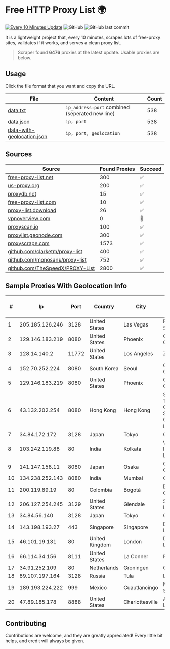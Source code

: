 
# Free HTTP Proxy List 🌍

[![Every 10 Minutes Update](https://github.com/mertguvencli/http-proxy-list/actions/workflows/main.yml/badge.svg?branch=main)](https://github.com/mertguvencli/http-proxy-list/actions/workflows/main.yml)
![GitHub](https://img.shields.io/github/license/mertguvencli/http-proxy-list)
![GitHub last commit](https://img.shields.io/github/last-commit/mertguvencli/http-proxy-list)

It is a lightweight project that, every 10 minutes, scrapes lots of free-proxy sites, validates if it works, and serves a clean proxy list.


> Scraper found **6476** proxies at the latest update. Usable proxies are below.

## Usage

Click the file format that you want and copy the URL.


|File|Content|Count|
|----|-------|-----|
|[data.txt](https://raw.githubusercontent.com/mertguvencli/http-proxy-list/main/proxy-list/data.txt)|`ip_address:port` combined (seperated new line)|538|
|[data.json](https://raw.githubusercontent.com/mertguvencli/http-proxy-list/main/proxy-list/data.json)|`ip, port`|538|
|[data-with-geolocation.json](https://raw.githubusercontent.com/mertguvencli/http-proxy-list/main/proxy-list/data-with-geolocation.json)|`ip, port, geolocation`|538|

## Sources

|Source|Found Proxies|Succeed|
|------|-------------|-------|
|[free-proxy-list.net](https://free-proxy-list.net)|300|✅|
|[us-proxy.org](https://www.us-proxy.org)|200|✅|
|[proxydb.net](http://proxydb.net)|15|✅|
|[free-proxy-list.com](https://free-proxy-list.com/?page=&port=&type%5B%5D=http&type%5B%5D=https&up_time=0&search=Search)|10|✅|
|[proxy-list.download](https://www.proxy-list.download/HTTP)|26|✅|
|[vpnoverview.com](https://vpnoverview.com/privacy/anonymous-browsing/free-proxy-servers)|0|🚫|
|[proxyscan.io](https://www.proxyscan.io)|100|✅|
|[proxylist.geonode.com](https://proxylist.geonode.com/api/proxy-list?limit=300&page=1&sort_by=lastChecked&sort_type=desc&protocols=http,https)|300|✅|
|[proxyscrape.com](https://api.proxyscrape.com/v2/?request=displayproxies&protocol=http&timeout=10000&country=all&ssl=all&anonymity=all)|1573|✅|
|[github.com/clarketm/proxy-list](https://raw.githubusercontent.com/clarketm/proxy-list/master/proxy-list-raw.txt)|400|✅|
|[github.com/monosans/proxy-list](https://raw.githubusercontent.com/monosans/proxy-list/main/proxies/http.txt)|752|✅|
|[github.com/TheSpeedX/PROXY-List](https://raw.githubusercontent.com/TheSpeedX/PROXY-List/master/http.txt)|2800|✅|


## Sample Proxies With Geolocation Info

|#|Ip|Port|Country|City|Internet Service Provider|
|-|--|----|-------|----|-------------------------|
|1|205.185.126.246|3128|United States|Las Vegas|FranTech Solutions|
|2|129.146.183.219|8080|United States|Phoenix|Oracle Corporation|
|3|128.14.140.2|11772|United States|Los Angeles|Zenlayer Inc|
|4|152.70.252.224|8080|South Korea|Seoul|Oracle Corporation|
|5|129.146.183.219|8080|United States|Phoenix|Oracle Corporation|
|6|43.132.202.254|8080|Hong Kong|Hong Kong|Shenzhen Tencent Computer Systems Company Limited|
|7|34.84.172.172|3128|Japan|Tokyo|Google LLC|
|8|103.242.119.88|80|India|Kolkata|Web Werks India Pvt. Ltd.|
|9|141.147.158.11|8080|Japan|Osaka|Oracle Corporation|
|10|134.238.252.143|8080|India|Mumbai|Google LLC|
|11|200.119.89.19|80|Colombia|Bogotá|ETB - Colombia|
|12|206.127.254.245|3129|United States|Glendale|Spartan Host Ltd|
|13|34.84.56.140|3128|Japan|Tokyo|Google LLC|
|14|143.198.193.27|443|Singapore|Singapore|DigitalOcean, LLC|
|15|46.101.19.131|80|United Kingdom|London|DigitalOcean, LLC|
|16|66.114.34.156|8111|United States|La Conner|PogoZone|
|17|34.91.252.109|80|Netherlands|Groningen|Google LLC|
|18|89.107.197.164|3128|Russia|Tula|LLC TK Altair|
|19|189.193.224.222|999|Mexico|Cuautlancingo|Mega Cable, S.A. de C.V.|
|20|47.89.185.178|8888|United States|Charlottesville|Alibaba.com LLC|



## Contributing

Contributions are welcome, and they are greatly appreciated! Every
little bit helps, and credit will always be given.

